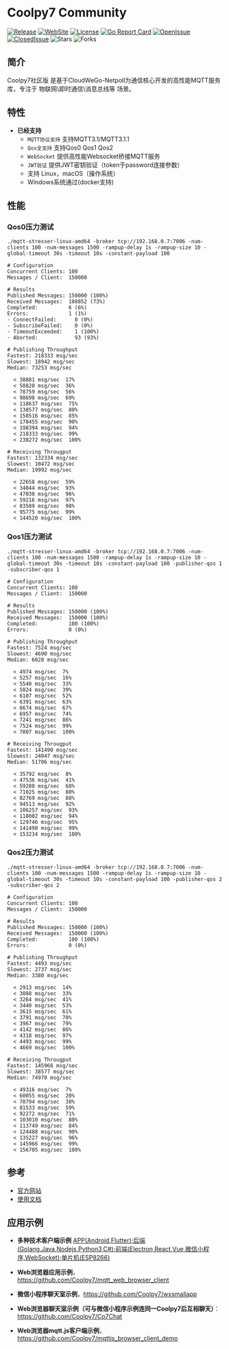 # Coolpy7 Community

[![Release](https://img.shields.io/github/v/release/Coolpy7/Coolpy7_Community)](https://github.com/Coolpy7/Coolpy7_Community/releases)
[![WebSite](https://img.shields.io/website?up_message=Coolpy7&url=http%3A%2F%2Fwww.coolpy.net%2F)](http://www.coolpy.net/)
[![License](https://img.shields.io/github/license/Coolpy7/Coolpy7_Community)](https://github.com/Coolpy7/Coolpy7_Community/blob/main/LICENSE)
[![Go Report Card](https://goreportcard.com/badge/github.com/Coolpy7/Coolpy7_Community)](https://goreportcard.com/report/github.com/Coolpy7/Coolpy7_Community)
[![OpenIssue](https://img.shields.io/github/issues/Coolpy7/Coolpy7_Community)](https://github.com/Coolpy7/Coolpy7_Community/issues)
[![ClosedIssue](https://img.shields.io/github/issues-closed/Coolpy7/Coolpy7_Community)](https://github.com/Coolpy7/Coolpy7_Community/issues?q=is%3Aissue+is%3Aclosed)
![Stars](https://img.shields.io/github/stars/Coolpy7/Coolpy7_Community)
![Forks](https://img.shields.io/github/forks/Coolpy7/Coolpy7_Communityl)

## 简介

Coolpy7社区版 是基于CloudWeGo-Netpoll为通信核心开发的高性能MQTT服务库，专注于 物联网\即时通信\消息总线等 场景。

## 特性

* **已经支持** 
    - `MQTT协议支持` 支持MQTT3.1/MQTT3.1.1
    - `Qos全支持` 支持Qos0 Qos1 Qos2
    - `WebSocket` 提供高性能Websocket桥接MQTT服务
    - `JWT验证` 提供JWT密钥验证（token于password连接参数）
    - 支持 Linux，macOS（操作系统）
    - Windows系统通过(docker支持)

## 性能

### Qos0压力测试
```
./mqtt-stresser-linux-amd64 -broker tcp://192.168.0.7:7006 -num-clients 100 -num-messages 1500 -rampup-delay 1s -rampup-size 10 -global-timeout 30s -timeout 10s -constant-payload 100
```
```
# Configuration
Concurrent Clients: 100
Messages / Client:  150000

# Results
Published Messages: 150000 (100%)
Received Messages:  108852 (73%)
Completed:          6 (6%)
Errors:             1 (1%)
- ConnectFailed:      0 (0%)
- SubscribeFailed:    0 (0%)
- TimeoutExceeded:    1 (100%)
- Aborted:            93 (93%)

# Publishing Throughput
Fastest: 218333 msg/sec
Slowest: 18942 msg/sec
Median: 73253 msg/sec

  < 38881 msg/sec  17%
  < 58820 msg/sec  36%
  < 78759 msg/sec  56%
  < 98698 msg/sec  69%
  < 118637 msg/sec  75%
  < 138577 msg/sec  80%
  < 158516 msg/sec  85%
  < 178455 msg/sec  90%
  < 198394 msg/sec  94%
  < 218333 msg/sec  99%
  < 238272 msg/sec  100%

# Receiving Througput
Fastest: 132334 msg/sec
Slowest: 10472 msg/sec
Median: 19992 msg/sec

  < 22658 msg/sec  59%
  < 34844 msg/sec  93%
  < 47030 msg/sec  96%
  < 59216 msg/sec  97%
  < 83589 msg/sec  98%
  < 95775 msg/sec  99%
  < 144520 msg/sec  100%
```

### Qos1压力测试
```
./mqtt-stresser-linux-amd64 -broker tcp://192.168.0.7:7006 -num-clients 100 -num-messages 1500 -rampup-delay 1s -rampup-size 10 -global-timeout 30s -timeout 10s -constant-payload 100 -publisher-qos 1  -subscriber-qos 1
```
```
# Configuration
Concurrent Clients: 100
Messages / Client:  150000

# Results
Published Messages: 150000 (100%)
Received Messages:  150000 (100%)
Completed:          100 (100%)
Errors:             0 (0%)

# Publishing Throughput
Fastest: 7524 msg/sec
Slowest: 4690 msg/sec
Median: 6028 msg/sec

  < 4974 msg/sec  7%
  < 5257 msg/sec  16%
  < 5540 msg/sec  33%
  < 5824 msg/sec  39%
  < 6107 msg/sec  52%
  < 6391 msg/sec  63%
  < 6674 msg/sec  67%
  < 6957 msg/sec  74%
  < 7241 msg/sec  86%
  < 7524 msg/sec  99%
  < 7807 msg/sec  100%

# Receiving Througput
Fastest: 141490 msg/sec
Slowest: 24047 msg/sec
Median: 51706 msg/sec

  < 35792 msg/sec  8%
  < 47536 msg/sec  41%
  < 59280 msg/sec  68%
  < 71025 msg/sec  80%
  < 82769 msg/sec  88%
  < 94513 msg/sec  92%
  < 106257 msg/sec  93%
  < 118002 msg/sec  94%
  < 129746 msg/sec  95%
  < 141490 msg/sec  99%
  < 153234 msg/sec  100%
```

### Qos2压力测试
```
./mqtt-stresser-linux-amd64 -broker tcp://192.168.0.7:7006 -num-clients 100 -num-messages 1500 -rampup-delay 1s -rampup-size 10 -global-timeout 30s -timeout 10s -constant-payload 100 -publisher-qos 2  -subscriber-qos 2
```
```
# Configuration
Concurrent Clients: 100
Messages / Client:  150000

# Results
Published Messages: 150000 (100%)
Received Messages:  150000 (100%)
Completed:          100 (100%)
Errors:             0 (0%)

# Publishing Throughput
Fastest: 4493 msg/sec
Slowest: 2737 msg/sec
Median: 3380 msg/sec

  < 2913 msg/sec  14%
  < 3088 msg/sec  33%
  < 3264 msg/sec  41%
  < 3440 msg/sec  53%
  < 3615 msg/sec  61%
  < 3791 msg/sec  70%
  < 3967 msg/sec  79%
  < 4142 msg/sec  86%
  < 4318 msg/sec  97%
  < 4493 msg/sec  99%
  < 4669 msg/sec  100%

# Receiving Througput
Fastest: 145966 msg/sec
Slowest: 38577 msg/sec
Median: 74970 msg/sec

  < 49316 msg/sec  7%
  < 60055 msg/sec  20%
  < 70794 msg/sec  38%
  < 81533 msg/sec  59%
  < 92272 msg/sec  71%
  < 103010 msg/sec  80%
  < 113749 msg/sec  84%
  < 124488 msg/sec  90%
  < 135227 msg/sec  96%
  < 145966 msg/sec  99%
  < 156705 msg/sec  100%
```

## 参考

* [官方网站](http://www.coolpy.net)
* [使用文档](docs/guide/guide_cn.md)

## 应用示例

* **多种技术客户端示例** [APP(Android,Flutter);后端(Golang,Java,Nodejs,Python3,C#);前端(Electron,React,Vue,微信小程序,WebSocket);单片机(ESP8266)](https://github.com/Coolpy7/mqtt-client-examples)

- **Web浏览器应用示例**，https://github.com/Coolpy7/mqtt_web_browser_client

- **微信小程序聊天室示例**，https://github.com/Coolpy7/wxsmallapp

- **Web浏览器聊天室示例（可与微信小程序示例连同一Coolpy7后互相聊天）**：https://github.com/Coolpy7/Cp7Chat

- **Web浏览器mqtt.js客户端示例**， https://github.com/Coolpy7/mqttjs_browser_client_demo